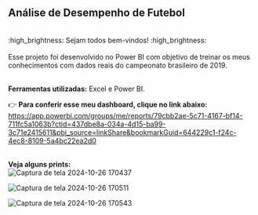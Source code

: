 ## Análise de Desempenho de Futebol ##

<br/>
:high_brightness: Sejam todos bem-vindos! :high_brightness:<br/><br/>
Esse projeto foi desenvolvido no Power BI com objetivo de treinar os meus conhecimentos com dados reais do campeonato brasileiro de 2019. <br/><br/>

__Ferramentas utilizadas:__  Excel e Power BI. <br/>

:point_right: __Para conferir esse meu dashboard, clique no link abaixo:__ <br/> 
https://app.powerbi.com/groups/me/reports/79cbb2ae-5c71-4167-bf14-711fc5a1063b?ctid=437dbe8a-034a-4d15-ba99-3c71e2415611&pbi_source=linkShare&bookmarkGuid=644229c1-f24c-4ec8-8109-5a4bc22ea2d0   <br/><br/>

__Veja alguns prints:__  
![Captura de tela 2024-10-26 170437](https://github.com/user-attachments/assets/a523d891-cfdc-49bb-9b22-5180c466a3c9)

![Captura de tela 2024-10-26 170511](https://github.com/user-attachments/assets/500f232b-bcf9-4def-ad72-fbb03992d067)

![Captura de tela 2024-10-26 170543](https://github.com/user-attachments/assets/1135b6b4-beb6-4486-9e92-8c2c89942a5c)

